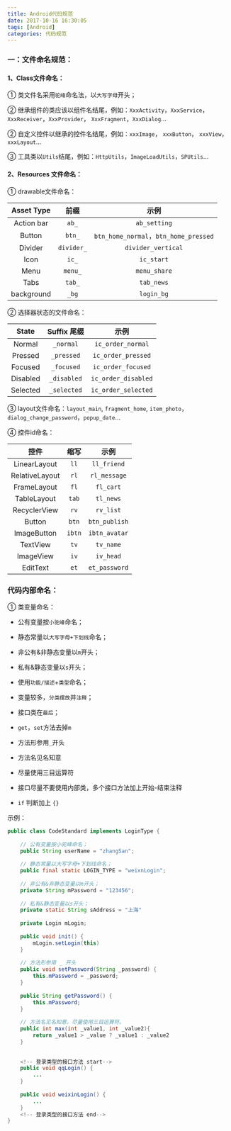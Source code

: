 ```yaml
---
title: Android代码规范
date: 2017-10-16 16:30:05
tags: [Android]
categories: 代码规范
---
```


### 一：文件命名规范：

#### 1、Class文件命名：

① 类文件名采用`驼峰`命名法，以`大写字母`开头；

② 继承组件的类应该以组件名结尾，例如：`XxxActivity`，`XxxService`，`XxxReceiver`，`XxxProvider`， `XxxFragment`，`XxxDialog`...

② 自定义控件以继承的控件名结尾，例如：`xxxImage`， `xxxButton`， `xxxView`，`xxxLayout`...

③ 工具类以`Utils`结尾，例如：`HttpUtils`，`ImageLoadUtils`，`SPUtils`...

<!-- more -->

#### 2、Resources 文件命名：

① drawable文件命名：

| Asset Type |     前缀     |                  示例                  |
| :--------: | :--------: | :----------------------------------: |
| Action bar |   `ab_`    |             `ab_setting`             |
|   Button   |   `btn_`   | `btn_home_normal`，`btn_home_pressed` |
|  Divider   | `divider_` |          `divider_vertical`          |
|    Icon    |   `ic_`    |              `ic_start`              |
|    Menu    |  `menu_`   |             `menu_share`             |
|    Tabs    |   `tab_`   |              `tab_news`              |
| background |   `_bg`    |              `login_bg`              |

② 选择器状态的文件命名：

|  State   |  Suffix 尾缀  |         示例          |
| :------: | :---------: | :-----------------: |
|  Normal  |  `_normal`  |  `ic_order_normal`  |
| Pressed  | `_pressed`  | `ic_order_pressed`  |
| Focused  | `_focused`  | `ic_order_focused`  |
| Disabled | `_disabled` | `ic_order_disabled` |
| Selected | `_selected` | `ic_order_selected` |

③ layout文件命名：`layout_main`, `fragment_home`, `item_photo`，`dialog_change_password`，`popup_date`...

④ 控件id命名：

|       控件       |   缩写   |      示例       |
| :------------: | :----: | :-----------: |
|  LinearLayout  |  `ll`  |  `ll_friend`  |
| RelativeLayout |  `rl`  | `rl_message`  |
|  FrameLayout   |  `fl`  |   `fl_cart`   |
|  TableLayout   | `tab`  |   `tl_news`   |
|  RecyclerView  |  `rv`  |   `rv_list`   |
|     Button     | `btn`  | `btn_publish` |
|  ImageButton   | `ibtn` | `ibtn_avatar` |
|    TextView    |  `tv`  |   `tv_name`   |
|   ImageView    |  `iv`  |   `iv_head`   |
|    EditText    |  `et`  | `et_password` |



### 代码内部命名：

① 类变量命名：

- 公有变量按`小驼峰`命名；


- 静态常量以`大写字母+下划线`命名；
- 非公有&非静态变量以`m`开头；
- 私有&静态变量以`s`开头；
- 使用`功能/描述`+`类型`命名；
- 变量较多，`分类摆放`并`注释`；
- 接口类在`最后`；
- `get`，`set`方法去掉`m`
- 方法形参用`_`开头
- 方法名见名知意
- 尽量使用三目运算符
- 接口尽量不要使用内部类，多个接口方法加上开始-结束注释
- `if` 判断加上 `{}`

示例：

```java
public class CodeStandard implements LoginType {
  
  	// 公有变量按小驼峰命名；
    public String userName = "zhangSan";
  
  	// 静态常量以大写字母+下划线命名；
  	public final static LOGIN_TYPE = "weixnLogin";
  
  	// 非公有&非静态变量以m开头；
  	private String mPassword = "123456";
  
  	// 私有&静态变量以s开头；
  	private static String sAddress = "上海"
      
    private Login mLogin;
      
    public void init() {
        mLogin.setLogin(this)
    }
    
    // 方法形参用 _ 开头
    public void setPassword(String _password) {
        this.mPassword = _password;
    }
  
  	public String getPassword() {
        this.mPassword;
    }
  
  	// 方法名见名知意，尽量使用三目运算符。
  	public int max(int _value1, int _value2){
        return _value1 > _value ? _value1 : _value2
    }
  
  
  	<!-- 登录类型的接口方法 start-->
    public void qqLogin() {
        ...
    }
  
    public void weixinLogin() {
        ...
    }
  	<!-- 登录类型的接口方法 end-->
}
```



 



